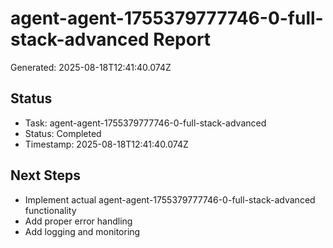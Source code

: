 # agent-agent-1755379777746-0-full-stack-advanced Report

Generated: 2025-08-18T12:41:40.074Z

## Status
- Task: agent-agent-1755379777746-0-full-stack-advanced
- Status: Completed
- Timestamp: 2025-08-18T12:41:40.074Z

## Next Steps
- Implement actual agent-agent-1755379777746-0-full-stack-advanced functionality
- Add proper error handling
- Add logging and monitoring
